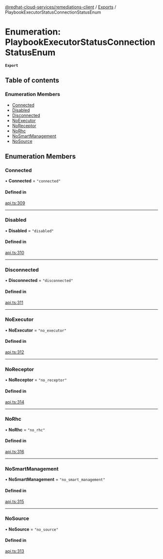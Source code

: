 [@redhat-cloud-services/remediations-client](../README.md) / [Exports](../modules.md) / PlaybookExecutorStatusConnectionStatusEnum

# Enumeration: PlaybookExecutorStatusConnectionStatusEnum

**`Export`**

## Table of contents

### Enumeration Members

- [Connected](PlaybookExecutorStatusConnectionStatusEnum.md#connected)
- [Disabled](PlaybookExecutorStatusConnectionStatusEnum.md#disabled)
- [Disconnected](PlaybookExecutorStatusConnectionStatusEnum.md#disconnected)
- [NoExecutor](PlaybookExecutorStatusConnectionStatusEnum.md#noexecutor)
- [NoReceptor](PlaybookExecutorStatusConnectionStatusEnum.md#noreceptor)
- [NoRhc](PlaybookExecutorStatusConnectionStatusEnum.md#norhc)
- [NoSmartManagement](PlaybookExecutorStatusConnectionStatusEnum.md#nosmartmanagement)
- [NoSource](PlaybookExecutorStatusConnectionStatusEnum.md#nosource)

## Enumeration Members

### Connected

• **Connected** = ``"connected"``

#### Defined in

[api.ts:309](https://github.com/RedHatInsights/javascript-clients/blob/main/packages/remediations/api.ts#L309)

___

### Disabled

• **Disabled** = ``"disabled"``

#### Defined in

[api.ts:310](https://github.com/RedHatInsights/javascript-clients/blob/main/packages/remediations/api.ts#L310)

___

### Disconnected

• **Disconnected** = ``"disconnected"``

#### Defined in

[api.ts:311](https://github.com/RedHatInsights/javascript-clients/blob/main/packages/remediations/api.ts#L311)

___

### NoExecutor

• **NoExecutor** = ``"no_executor"``

#### Defined in

[api.ts:312](https://github.com/RedHatInsights/javascript-clients/blob/main/packages/remediations/api.ts#L312)

___

### NoReceptor

• **NoReceptor** = ``"no_receptor"``

#### Defined in

[api.ts:314](https://github.com/RedHatInsights/javascript-clients/blob/main/packages/remediations/api.ts#L314)

___

### NoRhc

• **NoRhc** = ``"no_rhc"``

#### Defined in

[api.ts:316](https://github.com/RedHatInsights/javascript-clients/blob/main/packages/remediations/api.ts#L316)

___

### NoSmartManagement

• **NoSmartManagement** = ``"no_smart_management"``

#### Defined in

[api.ts:315](https://github.com/RedHatInsights/javascript-clients/blob/main/packages/remediations/api.ts#L315)

___

### NoSource

• **NoSource** = ``"no_source"``

#### Defined in

[api.ts:313](https://github.com/RedHatInsights/javascript-clients/blob/main/packages/remediations/api.ts#L313)
